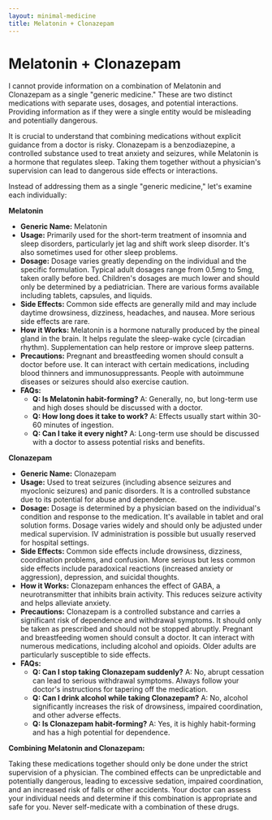 ```yaml
---
layout: minimal-medicine
title: Melatonin + Clonazepam
---
```


# Melatonin + Clonazepam
I cannot provide information on a combination of Melatonin and Clonazepam as a single "generic medicine."  These are two distinct medications with separate uses, dosages, and potential interactions.  Providing information as if they were a single entity would be misleading and potentially dangerous.

It is crucial to understand that combining medications without explicit guidance from a doctor is risky.  Clonazepam is a benzodiazepine, a controlled substance used to treat anxiety and seizures, while Melatonin is a hormone that regulates sleep.  Taking them together without a physician's supervision can lead to dangerous side effects or interactions.

Instead of addressing them as a single "generic medicine," let's examine each individually:

**Melatonin**

* **Generic Name:** Melatonin
* **Usage:** Primarily used for the short-term treatment of insomnia and sleep disorders, particularly jet lag and shift work sleep disorder.  It's also sometimes used for other sleep problems.
* **Dosage:** Dosage varies greatly depending on the individual and the specific formulation.  Typical adult dosages range from 0.5mg to 5mg, taken orally before bed.  Children's dosages are much lower and should only be determined by a pediatrician.  There are various forms available including tablets, capsules, and liquids.
* **Side Effects:**  Common side effects are generally mild and may include daytime drowsiness, dizziness, headaches, and nausea.  More serious side effects are rare.
* **How it Works:** Melatonin is a hormone naturally produced by the pineal gland in the brain.  It helps regulate the sleep-wake cycle (circadian rhythm).  Supplementation can help restore or improve sleep patterns.
* **Precautions:**  Pregnant and breastfeeding women should consult a doctor before use.  It can interact with certain medications, including blood thinners and immunosuppressants.  People with autoimmune diseases or seizures should also exercise caution.
* **FAQs:**
    * **Q: Is Melatonin habit-forming?** A:  Generally, no, but long-term use and high doses should be discussed with a doctor.
    * **Q: How long does it take to work?** A:  Effects usually start within 30-60 minutes of ingestion.
    * **Q: Can I take it every night?** A:  Long-term use should be discussed with a doctor to assess potential risks and benefits.


**Clonazepam**

* **Generic Name:** Clonazepam
* **Usage:** Used to treat seizures (including absence seizures and myoclonic seizures) and panic disorders.  It is a controlled substance due to its potential for abuse and dependence.
* **Dosage:** Dosage is determined by a physician based on the individual's condition and response to the medication.  It's available in tablet and oral solution forms.  Dosage varies widely and should only be adjusted under medical supervision.  IV administration is possible but usually reserved for hospital settings.
* **Side Effects:** Common side effects include drowsiness, dizziness, coordination problems, and confusion.  More serious but less common side effects include paradoxical reactions (increased anxiety or aggression), depression, and suicidal thoughts.
* **How it Works:** Clonazepam enhances the effect of GABA, a neurotransmitter that inhibits brain activity.  This reduces seizure activity and helps alleviate anxiety.
* **Precautions:** Clonazepam is a controlled substance and carries a significant risk of dependence and withdrawal symptoms.  It should only be taken as prescribed and should not be stopped abruptly.  Pregnant and breastfeeding women should consult a doctor.  It can interact with numerous medications, including alcohol and opioids.  Older adults are particularly susceptible to side effects.
* **FAQs:**
    * **Q: Can I stop taking Clonazepam suddenly?** A: No, abrupt cessation can lead to serious withdrawal symptoms.  Always follow your doctor's instructions for tapering off the medication.
    * **Q: Can I drink alcohol while taking Clonazepam?** A: No, alcohol significantly increases the risk of drowsiness, impaired coordination, and other adverse effects.
    * **Q: Is Clonazepam habit-forming?** A: Yes, it is highly habit-forming and has a high potential for dependence.


**Combining Melatonin and Clonazepam:**

Taking these medications together should only be done under the strict supervision of a physician.  The combined effects can be unpredictable and potentially dangerous, leading to excessive sedation, impaired coordination, and an increased risk of falls or other accidents.  Your doctor can assess your individual needs and determine if this combination is appropriate and safe for you.  Never self-medicate with a combination of these drugs.
